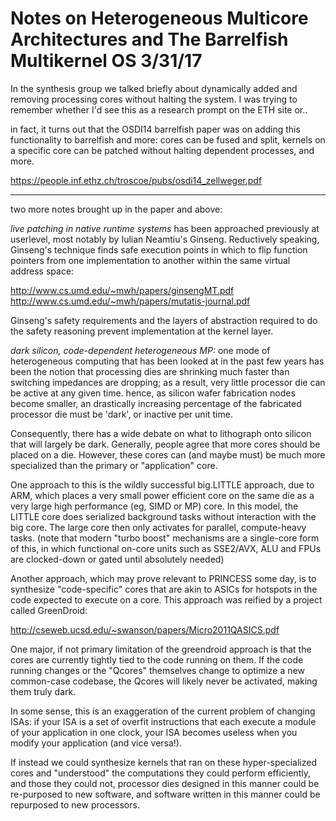 Notes on Heterogeneous Multicore Architectures and The Barrelfish Multikernel OS 3/31/17
========================

In the synthesis group we talked briefly about dynamically added and removing processing cores without halting the system. I was trying to remember whether I'd see this as a research prompt on the ETH site or..

in fact, it turns out that the OSDI14 barrelfish paper was on adding this functionality to barrelfish and more: cores can be fused and split, kernels on a specific core can be patched without halting dependent processes, and more.

https://people.inf.ethz.ch/troscoe/pubs/osdi14_zellweger.pdf

-------------------------------------

two more notes brought up in the paper and above:

*live patching in native runtime systems* has been approached previously at userlevel, most notably by Iulian Neamtiu's Ginseng. Reductively speaking, Ginseng's technique finds safe execution points in which to flip function pointers from one implementation to another within the same virtual address space:

http://www.cs.umd.edu/~mwh/papers/ginsengMT.pdf
http://www.cs.umd.edu/~mwh/papers/mutatis-journal.pdf

Ginseng's safety requirements and the layers of abstraction required to do the safety reasoning prevent implementation at the kernel layer.

*dark silicon, code-dependent heterogeneous MP:* one mode of heterogeneous computing that has been looked at in the past few years has been the notion that processing dies are shrinking much faster than switching impedances are dropping; as a result, very little processor die can be active at any given time. hence, as silicon wafer fabrication nodes become smaller, an drastically increasing percentage of the fabricated processor die must be 'dark', or inactive per unit time.

Consequently, there has a wide debate on what to lithograph onto silicon that will largely be dark. Generally, people agree that more cores should be placed on a die. However, these cores can (and maybe must) be much more specialized than the primary or "application" core. 

One approach to this is the wildly successful big.LITTLE approach, due to ARM, which places a very small power efficient core on the same die as a very large high performance (eg, SIMD or MP) core. In this model, the LITTLE core does serialized background tasks without interaction with the big core. The large core then only activates for parallel, compute-heavy tasks. (note that modern "turbo boost" mechanisms are a single-core form of this, in which functional on-core units such as SSE2/AVX, ALU and FPUs are clocked-down or gated until absolutely needed)

Another approach, which may prove relevant to PRINCESS some day, is to synthesize "code-specific" cores that are akin to ASICs for hotspots in the code expected to execute on a core. This approach was reified by a project called GreenDroid:

http://cseweb.ucsd.edu/~swanson/papers/Micro2011QASICS.pdf

One major, if not primary limitation of the greendroid approach is that the cores are currently tightly tied to the code running on them. If the code running changes or the "Qcores" themselves change to optimize a new common-case codebase, the Qcores will likely never be activated, making them truly dark. 

In some sense, this is an exaggeration of the current problem of changing ISAs: if your ISA is a set of overfit instructions that each execute a module of your application in one clock, your ISA becomes useless when you modify your application (and vice versa!).

If instead we could synthesize kernels that ran on these hyper-specialized cores and "understood" the computations they could perform efficiently, and those they could not, processor dies designed in this manner could be re-purposed to new software, and software written in this manner could be repurposed to new processors.
